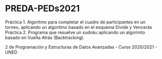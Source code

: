 # PREDA-PEDs2021
Práctica 1. Algoritmo para completar el cuadro de participantes en un torneo, aplicando un algoritmo basado en el esquema Divide y Vencerás
Práctica 2. Programa que resuelve un sudoku aplicando un algorimto basado en Vuelta Atrás (Backtracking).

2 de Programación y Estructuras de Datos Avanzadas - Curso 2020/2021 - UNED
